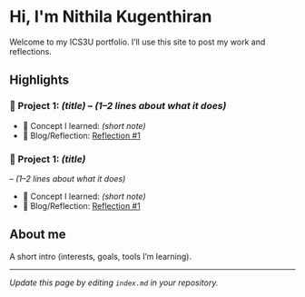 # Hi, I'm Nithila Kugenthiran
Welcome to my ICS3U portfolio. I’ll use this site to post my work and reflections.

## Highlights
### 🔧 Project 1: *(title)* – *(1–2 lines about what it does)*
- 🧠 Concept I learned: *(short note)*
- 📝 Blog/Reflection: [Reflection #1](./posts/first_reflection.md)

### 🔧 Project 1: *(title)* 
– *(1–2 lines about what it does)*
- 🧠 Concept I learned: *(short note)*
- 📝 Blog/Reflection: [Reflection #1](./posts/second.md)

## About me
A short intro (interests, goals, tools I’m learning).

---
*Update this page by editing `index.md` in your repository.*
